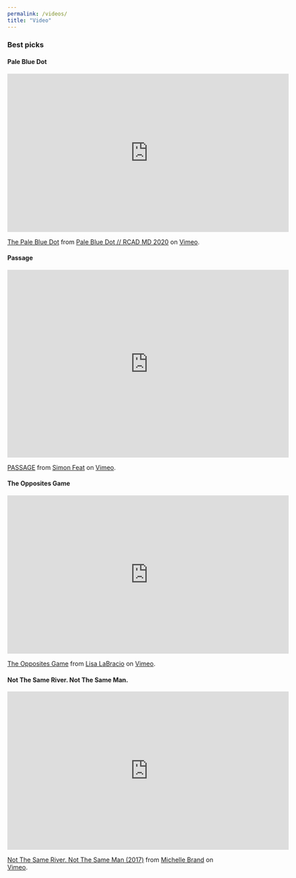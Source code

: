 ```yaml
---
permalink: /videos/
title: "Video"
---
```


### Best picks

#### Pale Blue Dot
<iframe src="https://player.vimeo.com/video/249968820" width="640" height="360" frameborder="0" allow="autoplay; fullscreen" allowfullscreen></iframe>
<p><a href="https://vimeo.com/249968820">The Pale Blue Dot</a> from <a href="https://vimeo.com/rcadpalebluedot">Pale Blue Dot // RCAD MD 2020</a> on <a href="https://vimeo.com">Vimeo</a>.</p>

#### Passage
<iframe src="https://player.vimeo.com/video/245391682" width="640" height="427" frameborder="0" allow="autoplay; fullscreen" allowfullscreen></iframe>
<p><a href="https://vimeo.com/245391682">PASSAGE</a> from <a href="https://vimeo.com/simonfeat">Simon Feat</a> on <a href="https://vimeo.com">Vimeo</a>.</p>

#### The Opposites Game
<iframe src="https://player.vimeo.com/video/314643521" width="640" height="360" frameborder="0" allow="autoplay; fullscreen" allowfullscreen></iframe>
<p><a href="https://vimeo.com/314643521">The Opposites Game</a> from <a href="https://vimeo.com/lisalabra">Lisa LaBracio</a> on <a href="https://vimeo.com">Vimeo</a>.</p>

#### Not The Same River. Not The Same Man.
<iframe src="https://player.vimeo.com/video/348129563" width="640" height="360" frameborder="0" allow="autoplay; fullscreen" allowfullscreen></iframe>
<p><a href="https://vimeo.com/348129563">Not The Same River. Not The Same Man (2017)</a> from <a href="https://vimeo.com/michellebrand">Michelle Brand</a> on <a href="https://vimeo.com">Vimeo</a>.</p>
